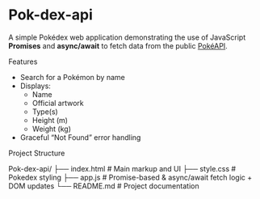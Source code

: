 # Pok-dex-api

A simple Pokédex web application demonstrating the use of JavaScript **Promises** and **async/await** to fetch data from the public [PokéAPI](https://pokeapi.co/).

 Features

- Search for a Pokémon by name  
- Displays:
  - Name  
  - Official artwork  
  - Type(s)  
  - Height (m)  
  - Weight (kg)  
- Graceful “Not Found” error handling

 Project Structure


Pok-dex-api/
├── index.html    # Main markup and UI
├── style.css     # Pokedex styling
├── app.js        # Promise-based & async/await fetch logic + DOM updates
└── README.md     # Project documentation
